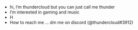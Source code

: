 - hi, I’m thundercloud but you can just call me thunder
- I’m interested in gaming and music
- H
- How to reach me ... dm me on discord (@thundercloud#3912) 

<!---
thunderhaha/thunderhaha is a ✨ special ✨ repository because its `README.md` (this file) appears on your GitHub profile.
You can click the Preview link to take a look at your changes.
--->
